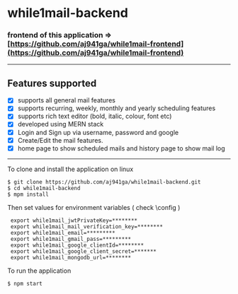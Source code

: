 # while1mail-backend
### frontend of this application => [https://github.com/aj941ga/while1mail-frontend](https://github.com/aj941ga/while1mail-frontend)

 ________________________________________________________________________________________________________
 ## Features supported
 
 - [x] supports all general mail features
 - [x] supports recurring, weekly, monthly and yearly scheduling features
 - [x] supports rich text editor (bold, italic, colour, font etc)
 - [x] developed using MERN stack
 - [x] Login and Sign up via username, password and google
 - [x] Create/Edit the mail features.
 - [x] home page to show scheduled mails and history page to show mail log
 ________________________________________________________________________________________________________

To clone and install the application on linux
```shell
$ git clone https://github.com/aj941ga/while1mail-backend.git
$ cd while1mail-backend
$ mpm install
```
Then set values for environment variables ( check \config )
```shell
 export while1mail_jwtPrivateKey=********
 export while1mail_mail_verification_key=********
 export while1mail_email=*********
 export while1mail_gmail_pass=*********
 export while1mail_google_clientId=********
 export while1mail_google_client_secret=*******
 export while1mail_mongodb_url=********
```
To run the application
```shell
$ npm start
```
